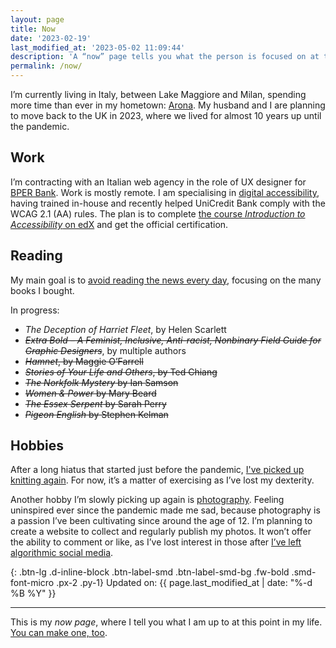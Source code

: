 ```yaml
---
layout: page
title: Now
date: '2023-02-19'
last_modified_at: '2023-05-02 11:09:44'
description: 'A “now” page tells you what the person is focused on at this point in their life.'
permalink: /now/
---
```

I’m currently living in Italy, between Lake Maggiore and Milan, spending more time than ever in my hometown: [Arona](https://silviamaggidesign.com/tag/arona/ "View posts tagged 'Arona'"). My husband and I are planning to move back to the UK in 2023, where we lived for almost 10 years up until the pandemic.

## Work

I’m contracting with an Italian web agency in the role of UX designer for <a href="https://www.bper.it/">BPER Bank</a>. Work is mostly remote. I am specialising in [digital accessibility](https://silviamaggidesign.com/category/accessibility/ "View posts under the 'accessibility' category"), having trained in-house and recently helped UniCredit Bank comply with the WCAG 2.1 (AA) rules. The plan is to complete <a href="https://www.edx.org/course/web-accessibility-introduction">the course <em>Introduction to Accessibility</em> on edX</a> and get the official certification.

## Reading

My main goal is to <a href="https://silviamaggidesign.com/notes/note-about-news-consumption/" title="read a brief note about news consumption">avoid reading the news every day</a>, focusing on the many books I bought.

In progress:

- _The Deception of Harriet Fleet_, by Helen Scarlett
- ~~_Extra Bold – A Feminist, Inclusive, Anti-racist, Nonbinary Field Guide for Graphic Designers_~~, by multiple authors
- ~~_Hamnet_, by Maggie O’Farrell~~
- ~~_Stories of Your Life and Others_, by Ted Chiang~~
- ~~_The Norkfolk Mystery_ by Ian Samson~~
- ~~_Women & Power_ by Mary Beard~~
- ~~_The Essex Serpent_ by Sarah Perry~~
- ~~_Pigeon English_ by Stephen Kelman~~


## Hobbies

After a long hiatus that started just before the pandemic, [I've picked up knitting again](https://silviamaggidesign.com/personal/back-to-knitting/). For now, it’s a matter of exercising as I’ve lost my dexterity.

Another hobby I’m slowly picking up again is [photography](https://silviamaggidesign.com/category/photography/ "View all posts under the 'photography' category"). Feeling uninspired ever since the pandemic made me sad, because photography is a passion I’ve been cultivating since around the age of 12. I’m planning to create a website to collect and regularly publish my photos. It won’t offer the ability to comment or like, as I’ve lost interest in those after [I’ve left algorithmic social media](https://silviamaggidesign.com/personal/life-off-social-media/ "read what happened when I left social media").

{: .btn-lg .d-inline-block .btn-label-smd .btn-label-smd-bg .fw-bold .smd-font-micro .px-2 .py-1}
Updated on: {{ page.last_modified_at | date: "%-d %B %Y" }}

---
This is my *now page*, where I tell you what I am up to at this point in my life. [You can make one, too](https://nownownow.com/about).